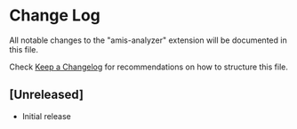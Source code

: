 # Change Log

All notable changes to the "amis-analyzer" extension will be documented in this file.

Check [Keep a Changelog](http://keepachangelog.com/) for recommendations on how to structure this file.

## [Unreleased]

- Initial release